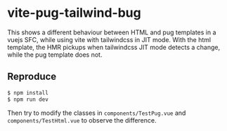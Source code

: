 # vite-pug-tailwind-bug

This shows a different behaviour between HTML and pug templates in a vuejs SFC, while using vite with tailwindcss in JIT mode.
With the html template, the HMR pickups when tailwindcss JIT mode detects a change, while the pug template does not.

## Reproduce
```bash
$ npm install
$ npm run dev
```

Then try to modify the classes in `components/TestPug.vue` and `components/TestHtml.vue` to observe the difference.

